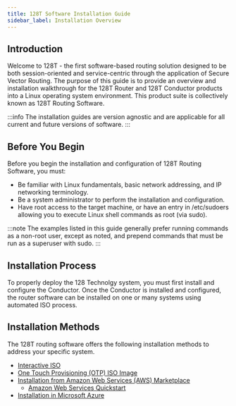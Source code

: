 ```yaml
---
title: 128T Software Installation Guide
sidebar_label: Installation Overview
---
```

## Introduction
Welcome to 128T - the first software-based routing solution designed to be both session-oriented and service-centric through the application of Secure Vector Routing. The purpose of this guide is to provide an overview and installation walkthrough for the 128T Router and 128T Conductor products into a Linux operating system environment. This product suite is collectively known as 128T Routing Software.

:::info
The installation guides are version agnostic and are applicable for all current and future versions of software.
:::

## Before You Begin
Before you begin the installation and configuration of 128T Routing Software, you must:
- Be familiar with Linux fundamentals, basic network addressing, and IP networking terminology. 
- Be a system administrator to perform the installation and configuration.
- Have root access to the target machine, or have an entry in /etc/sudoers allowing you to execute Linux shell commands as root (via sudo).

:::note
The examples listed in this guide generally prefer running commands as a non-root user, except as noted, and prepend commands that must be run as a superuser with sudo.
:::

## Installation Process
To properly deploy the 128 Technolgy system, you must first install and configure the Conductor. Once the Conductor is installed and configured, the router software can be installed on one or many systems using automated ISO process. 

## Installation Methods
The 128T routing software offers the following installation methods to address your specific system. 
 - [Interactive ISO](intro_installation_bootable_media.md)
 - [One Touch Provisioning (OTP) ISO Image](intro_installation_otp_iso.mdx)
 - [Installation from Amazon Web Services (AWS) Marketplace](intro_installation_aws)
 	- [Amazon Web Services Quickstart](intro_installation_quickstart_aws.md)
 - [Installation in Microsoft Azure](intro_installation_azure.md)	



